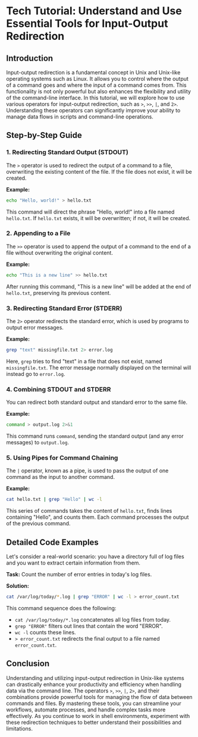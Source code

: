 # Tech Tutorial: Understand and Use Essential Tools for Input-Output Redirection

## Introduction

Input-output redirection is a fundamental concept in Unix and Unix-like operating systems such as Linux. It allows you to control where the output of a command goes and where the input of a command comes from. This functionality is not only powerful but also enhances the flexibility and utility of the command-line interface. In this tutorial, we will explore how to use various operators for input-output redirection, such as `>`, `>>`, `|`, and `2>`. Understanding these operators can significantly improve your ability to manage data flows in scripts and command-line operations.

## Step-by-Step Guide

### 1. Redirecting Standard Output (STDOUT)

The `>` operator is used to redirect the output of a command to a file, overwriting the existing content of the file. If the file does not exist, it will be created.

**Example:**

```bash
echo "Hello, world!" > hello.txt
```

This command will direct the phrase "Hello, world!" into a file named `hello.txt`. If `hello.txt` exists, it will be overwritten; if not, it will be created.

### 2. Appending to a File

The `>>` operator is used to append the output of a command to the end of a file without overwriting the original content.

**Example:**

```bash
echo "This is a new line" >> hello.txt
```

After running this command, "This is a new line" will be added at the end of `hello.txt`, preserving its previous content.

### 3. Redirecting Standard Error (STDERR)

The `2>` operator redirects the standard error, which is used by programs to output error messages.

**Example:**

```bash
grep "text" missingfile.txt 2> error.log
```

Here, `grep` tries to find "text" in a file that does not exist, named `missingfile.txt`. The error message normally displayed on the terminal will instead go to `error.log`.

### 4. Combining STDOUT and STDERR

You can redirect both standard output and standard error to the same file.

**Example:**

```bash
command > output.log 2>&1
```

This command runs `command`, sending the standard output (and any error messages) to `output.log`.

### 5. Using Pipes for Command Chaining

The `|` operator, known as a pipe, is used to pass the output of one command as the input to another command.

**Example:**

```bash
cat hello.txt | grep "Hello" | wc -l
```

This series of commands takes the content of `hello.txt`, finds lines containing "Hello", and counts them. Each command processes the output of the previous command.

## Detailed Code Examples

Let's consider a real-world scenario: you have a directory full of log files and you want to extract certain information from them.

**Task:** Count the number of error entries in today's log files.

**Solution:**

```bash
cat /var/log/today/*.log | grep "ERROR" | wc -l > error_count.txt
```

This command sequence does the following:
- `cat /var/log/today/*.log` concatenates all log files from today.
- `grep "ERROR"` filters out lines that contain the word "ERROR".
- `wc -l` counts these lines.
- `> error_count.txt` redirects the final output to a file named `error_count.txt`.

## Conclusion

Understanding and utilizing input-output redirection in Unix-like systems can drastically enhance your productivity and efficiency when handling data via the command line. The operators `>`, `>>`, `|`, `2>`, and their combinations provide powerful tools for managing the flow of data between commands and files. By mastering these tools, you can streamline your workflows, automate processes, and handle complex tasks more effectively. As you continue to work in shell environments, experiment with these redirection techniques to better understand their possibilities and limitations.